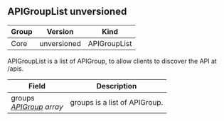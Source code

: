 ## APIGroupList unversioned

Group        | Version     | Kind
------------ | ---------- | -----------
Core | unversioned | APIGroupList



APIGroupList is a list of APIGroup, to allow clients to discover the API at /apis.



Field        | Description
------------ | -----------
groups <br /> *[APIGroup](#apigroup-unversioned) array*  | groups is a list of APIGroup.

